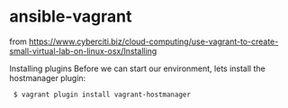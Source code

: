 # ansible-vagrant


from https://www.cyberciti.biz/cloud-computing/use-vagrant-to-create-small-virtual-lab-on-linux-osx/Installing

Installing plugins
Before we can start our environment, lets install the hostmanager plugin:

     $ vagrant plugin install vagrant-hostmanager
